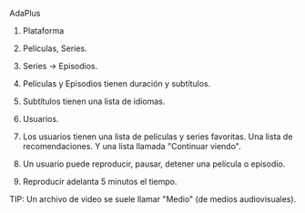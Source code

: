 AdaPlus
1. Plataforma

2. Películas, Series.

3. Series -> Episodios.

4. Películas y Episodios tienen duración y subtítulos.

5. Subtítulos tienen una lista de idiomas.

6. Usuarios.

7. Los usuarios tienen una lista de películas y series favoritas. 
Una lista de recomendaciones. Y una lista llamada "Continuar viendo".

8. Un usuario puede reproducir, pausar, detener una película o episodio.

9. Reproducir adelanta 5 minutos el tiempo.

TIP: 
Un archivo de video se suele llamar "Medio" (de medios audiovisuales).
